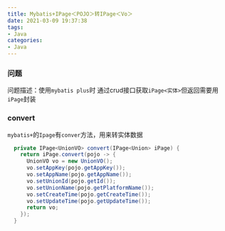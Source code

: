 ```yaml
---
title: Mybatis+IPage＜POJO＞转IPage＜Vo＞
date: 2021-03-09 19:37:38
tags:
- Java
categories:
- Java
---
```


### 问题

问题描述：使用`mybatis plus`时 通过crud接口获取`iPage<实体>`但返回需要用`iPage`封装

<!-- more -->

### convert

`mybatis+`的`Ipage`有`conver`方法，用来转实体数据
```java
  private IPage<UnionVO> convert(IPage<Union> iPage) {
    return iPage.convert(pojo -> {
      UnionVO vo = new UnionVO();
      vo.setAppKey(pojo.getAppKey());
      vo.setAppName(pojo.getAppName());
      vo.setUnionId(pojo.getId());
      vo.setUnionName(pojo.getPlatformName());
      vo.setCreateTime(pojo.getCreateTime());
      vo.setUpdateTime(pojo.getUpdateTime());
      return vo;
    });
  }
```